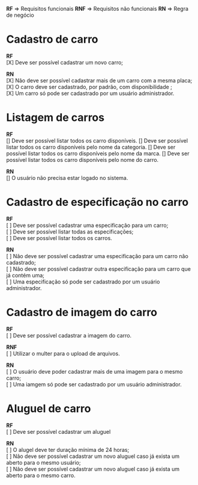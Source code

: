 **RF** => Requisitos funcionais
**RNF** => Requisitos não funcionais
**RN** => Regra de negócio


# Cadastro de carro

**RF**  
[X] Deve ser possível cadastrar um novo carro;  

**RN**  
[X] Não deve ser possível cadastrar mais de um carro com a mesma placa;  
[X] O carro deve ser cadastrado, por padrão, com disponibilidade ;  
[X] Um carro só pode ser cadastrado por um usuário administrador.  


# Listagem de carros

**RF**  
[] Deve ser possível listar todos os carro disponíveis.
[] Deve ser possível listar todos os carro disponíveis pelo nome da categoria.
[] Deve ser possível listar todos os carro disponíveis pelo nome da marca.
[] Deve ser possível listar todos os carro disponíveis pelo nome do carro.

**RN**  
[] O usuário não precisa estar logado no sistema.


# Cadastro de especificação no carro

**RF**  
[ ] Deve ser possível cadastrar uma especificação para um carro;  
[ ] Deve ser possível listar todas as especificações;  
[ ] Deve ser possível listar todos os carros.

**RN**  
[ ] Não deve ser possível cadastrar uma especificação para um carro não cadastrado;  
[ ] Não deve ser possível cadastrar outra especificação para um carro que já contém uma;  
[ ] Uma especificação só pode ser cadastrado por um usuário administrador.  


# Cadastro de imagem do carro

**RF**  
[ ] Deve ser possível cadastrar a imagem do carro.

**RNF**  
[ ] Utilizar o multer para o upload de arquivos.  

**RN**  
[ ] O usuário deve poder cadastrar mais de uma imagem para o mesmo carro;  
[ ] Uma iamgem só pode ser cadastrado por um usuário administrador.




# Aluguel de carro

**RF**  
[ ] Deve ser possível cadastrar um aluguel

**RN**  
[ ] O alugel deve ter duração mínima de 24 horas;  
[ ] Não deve ser possível cadastrar um novo aluguel caso já exista um aberto para o mesmo usuário;  
[ ] Não deve ser possível cadastrar um novo aluguel caso já exista um aberto para o mesmo carro.

